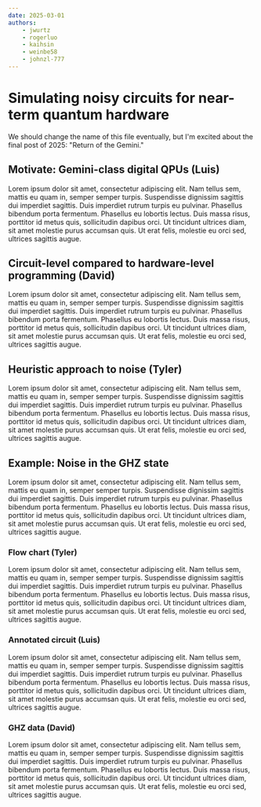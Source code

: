 ```yaml
---
date: 2025-03-01
authors:
    - jwurtz
    - rogerluo
    - kaihsin
    - weinbe58
    - johnzl-777
---
```

# Simulating noisy circuits for near-term quantum hardware

We should change the name of this file eventually, but I'm excited about the final post of 2025: "Return of the Gemini."

## Motivate: Gemini-class digital QPUs (Luis)

Lorem ipsum dolor sit amet, consectetur adipiscing elit. Nam tellus sem, mattis eu quam in, semper semper turpis. Suspendisse dignissim sagittis dui imperdiet sagittis. Duis imperdiet rutrum turpis eu pulvinar. Phasellus bibendum porta fermentum. Phasellus eu lobortis lectus. Duis massa risus, porttitor id metus quis, sollicitudin dapibus orci. Ut tincidunt ultrices diam, sit amet molestie purus accumsan quis. Ut erat felis, molestie eu orci sed, ultrices sagittis augue.

## Circuit-level compared to hardware-level programming (David)

Lorem ipsum dolor sit amet, consectetur adipiscing elit. Nam tellus sem, mattis eu quam in, semper semper turpis. Suspendisse dignissim sagittis dui imperdiet sagittis. Duis imperdiet rutrum turpis eu pulvinar. Phasellus bibendum porta fermentum. Phasellus eu lobortis lectus. Duis massa risus, porttitor id metus quis, sollicitudin dapibus orci. Ut tincidunt ultrices diam, sit amet molestie purus accumsan quis. Ut erat felis, molestie eu orci sed, ultrices sagittis augue.

## Heuristic approach to noise (Tyler)

Lorem ipsum dolor sit amet, consectetur adipiscing elit. Nam tellus sem, mattis eu quam in, semper semper turpis. Suspendisse dignissim sagittis dui imperdiet sagittis. Duis imperdiet rutrum turpis eu pulvinar. Phasellus bibendum porta fermentum. Phasellus eu lobortis lectus. Duis massa risus, porttitor id metus quis, sollicitudin dapibus orci. Ut tincidunt ultrices diam, sit amet molestie purus accumsan quis. Ut erat felis, molestie eu orci sed, ultrices sagittis augue.

## Example: Noise in the GHZ state

Lorem ipsum dolor sit amet, consectetur adipiscing elit. Nam tellus sem, mattis eu quam in, semper semper turpis. Suspendisse dignissim sagittis dui imperdiet sagittis. Duis imperdiet rutrum turpis eu pulvinar. Phasellus bibendum porta fermentum. Phasellus eu lobortis lectus. Duis massa risus, porttitor id metus quis, sollicitudin dapibus orci. Ut tincidunt ultrices diam, sit amet molestie purus accumsan quis. Ut erat felis, molestie eu orci sed, ultrices sagittis augue.

### Flow chart (Tyler)

Lorem ipsum dolor sit amet, consectetur adipiscing elit. Nam tellus sem, mattis eu quam in, semper semper turpis. Suspendisse dignissim sagittis dui imperdiet sagittis. Duis imperdiet rutrum turpis eu pulvinar. Phasellus bibendum porta fermentum. Phasellus eu lobortis lectus. Duis massa risus, porttitor id metus quis, sollicitudin dapibus orci. Ut tincidunt ultrices diam, sit amet molestie purus accumsan quis. Ut erat felis, molestie eu orci sed, ultrices sagittis augue.

### Annotated circuit (Luis)

Lorem ipsum dolor sit amet, consectetur adipiscing elit. Nam tellus sem, mattis eu quam in, semper semper turpis. Suspendisse dignissim sagittis dui imperdiet sagittis. Duis imperdiet rutrum turpis eu pulvinar. Phasellus bibendum porta fermentum. Phasellus eu lobortis lectus. Duis massa risus, porttitor id metus quis, sollicitudin dapibus orci. Ut tincidunt ultrices diam, sit amet molestie purus accumsan quis. Ut erat felis, molestie eu orci sed, ultrices sagittis augue.

### GHZ data (David)

Lorem ipsum dolor sit amet, consectetur adipiscing elit. Nam tellus sem, mattis eu quam in, semper semper turpis. Suspendisse dignissim sagittis dui imperdiet sagittis. Duis imperdiet rutrum turpis eu pulvinar. Phasellus bibendum porta fermentum. Phasellus eu lobortis lectus. Duis massa risus, porttitor id metus quis, sollicitudin dapibus orci. Ut tincidunt ultrices diam, sit amet molestie purus accumsan quis. Ut erat felis, molestie eu orci sed, ultrices sagittis augue.
